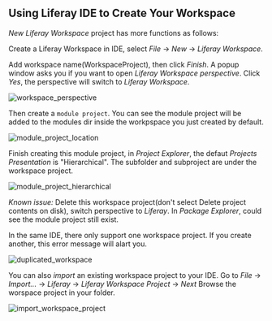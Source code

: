 ## Using Liferay IDE to Create Your Workspace

*New Liferay Workspace* project has more functions as follows:

Create a Liferay Workspace in IDE, select *File* &rarr; *New* &rarr; *Liferay
Workspace*.

Add workspace name(WorkspaceProject), then click *Finish*. A popup window asks you if you want to open *Liferay Workspace perspective*. Click *Yes*, the perspective will switch to *Liferay Workspace*.

![workspace_perspective](../../../images/workspace_1.png)

Then create a `module project`. You can see the module project will be added to the modules dir inside the workpspace you just created by default.

![module_project_location](../../../images/workspace_2.png)


Finish creating this module project, in *Project Explorer*, the defaut *Projects Presentation* is "Hierarchical". The subfolder and subproject are under the workspace project.

![module_project_hierarchical](../images/workspace_3.png)

*Known issue:* Delete this workspace project(don't select Delete project contents on disk), switch perspective to *Liferay*. In *Package Explorer*, could see the module project still exist.

In the same IDE, there only support one workspace project. If you create another, this error message will alart you.

![duplicated_workspace](../images/workspace_4.png)

You can also *import* an existing workspace project to your IDE. Go to *File* &rarr; *Import...* &rarr; *Liferay* &rarr; *Liferay
Workspace Project* &rarr; *Next* Browse the worspace project in your folder.

![import_workspace_project](../images/workspace_5.png)
